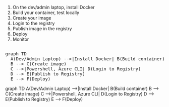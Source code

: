 1. On the dev/admin laptop, install Docker
2. Build your container, test locally
3. Create your image
4. Login to the registry
5. Publish image in the registry
6. Deploy
7. Monitor

<pre>

graph TD
  A(Dev/Admin Laptop) -->|Install Docker| B(Build container)
  B --> C(Create image)
  C -->|Powershell, Azure CLI| D(Login to Registry)
  D --> E(Publish to Registry)
  E --> F(Deploy)
</pre>


graph TD
  A(Dev/Admin Laptop) -->|Install Docker| B(Build container)
  B --> C(Create image)
  C -->|Powershell, Azure CLI| D(Login to Registry)
  D --> E(Publish to Registry)
  E --> F(Deploy)
